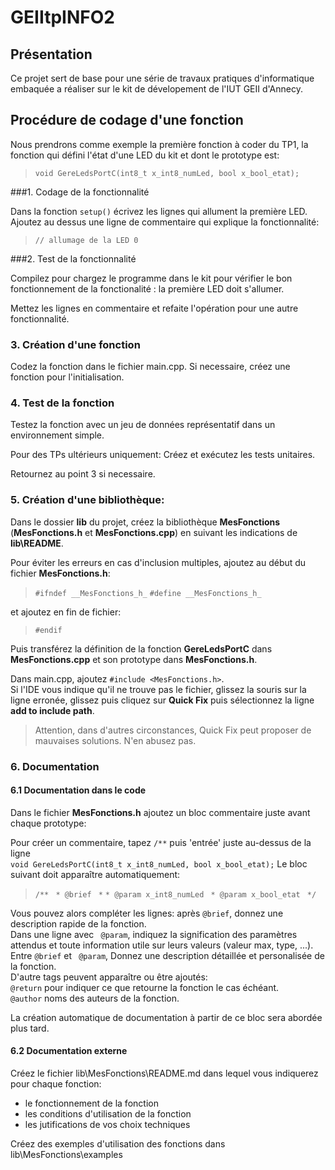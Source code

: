 # GEIItpINFO2

## Présentation

Ce projet sert de base pour une série de travaux pratiques d'informatique embaquée a réaliser sur le kit de dévelopement de l'IUT GEII d'Annecy.

## Procédure de codage d'une fonction

Nous prendrons comme exemple la première fonction à coder du TP1, la fonction qui défini l'état d'une LED du kit et dont le prototype est:

> `void GereLedsPortC(int8_t x_int8_numLed, bool x_bool_etat);`

###1. Codage de la fonctionnalité

Dans la fonction `setup()` écrivez les lignes qui allument la première LED.  
Ajoutez au dessus une ligne de commentaire qui explique la fonctionnalité:

> `// allumage de la LED 0`

###2. Test de la fonctionnalité

Compilez pour chargez le programme dans le kit pour vérifier le bon fonctionnement de la fonctionalité : la première LED doit s'allumer.

Mettez les lignes en commentaire et refaite l'opération pour une autre fonctionnalité.

### 3. Création d'une fonction

Codez la fonction dans le fichier main.cpp. Si necessaire, créez une fonction pour l'initialisation.

### 4. Test de la fonction

Testez la fonction avec un jeu de données représentatif dans un environnement simple.

Pour des TPs ultérieurs uniquement: Créez et exécutez les tests unitaires.

Retournez au point 3 si necessaire.

### 5. Création d'une bibliothèque:

Dans le dossier **lib** du projet, créez la bibliothèque **MesFonctions** (**MesFonctions.h** et **MesFonctions.cpp**) en suivant les indications de **lib\README**.  

Pour éviter les erreurs en cas d'inclusion multiples, ajoutez au début du fichier **MesFonctions.h**:  

> `#ifndef __MesFonctions_h_`
> `#define __MesFonctions_h_` 

et ajoutez en fin de fichier:

> `#endif`

Puis transférez la définition de la fonction **GereLedsPortC** dans **MesFonctions.cpp** et son prototype dans **MesFonctions.h**. 

Dans main.cpp, ajoutez `#include <MesFonctions.h>`.  
Si l'IDE vous indique qu'il ne trouve pas le fichier, glissez la souris sur la ligne erronée, glissez puis cliquez sur **Quick Fix** puis sélectionnez la ligne **add to include path**.

> Attention, dans d'autres circonstances, Quick Fix peut proposer de mauvaises solutions. N'en abusez pas.

### 6. Documentation

#### 6.1 Documentation dans le code

Dans le fichier **MesFonctions.h** ajoutez un bloc commentaire juste avant chaque prototype:

Pour créer un commentaire, tapez `/**` puis 'entrée' juste au-dessus de la ligne  
`void GereLedsPortC(int8_t x_int8_numLed, bool x_bool_etat);`
Le bloc suivant doit apparaître automatiquement:

> `/**`
> ` * @brief` 
> ` *` 
> `* @param x_int8_numLed `
> `* @param x_bool_etat `
> `*/`

Vous pouvez alors compléter les lignes:
après `@brief`, donnez une description rapide de la fonction.  
Dans une ligne avec ` @param`, indiquez la signification des paramètres attendus et toute information utile sur leurs valeurs (valeur max, type, ...).
Entre `@brief` et ` @param`, Donnez une description détaillée et personalisée de la fonction.  
D'autre tags peuvent apparaître ou être ajoutés:  
`@return` pour indiquer ce que retourne la fonction le cas échéant.  
`@author` noms des auteurs de la fonction.

La création automatique de documentation à partir de ce bloc sera abordée plus tard.

#### 6.2 Documentation externe

Créez le fichier lib\MesFonctions\README.md dans lequel vous indiquerez pour chaque fonction:

* le fonctionnement de la fonction
* les conditions d'utilisation de la fonction
* les jutifications de vos choix techniques

Créez des exemples d'utilisation des fonctions dans lib\MesFonctions\examples
